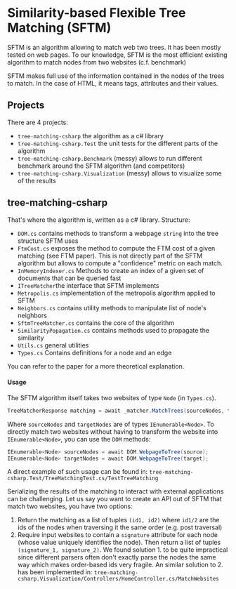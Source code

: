 # Similarity-based Flexible Tree Matching (SFTM)

SFTM is an algorithm allowing to match web two trees. It has been mostly tested on web pages.
To our knowledge, SFTM is the most efficient existing algorithm to match nodes from two websites (c.f. benchmark)

SFTM makes full use of the information contained in the nodes of the trees to match. 
In the case of HTML, it means tags, attributes and their values.

## Projects

There are 4 projects:
- `tree-matching-csharp` the algorithm as a c# library
- `tree-matching-csharp.Test` the unit tests for the different parts of the algorithm 
- `tree-matching-csharp.Benchmark` (messy) allows to run different benchmark around the SFTM algorithm (and competitors)
- `tree-matching-csharp.Visualization` (messy) allows to visualize some of the results

## tree-matching-csharp

That's where the algorithm is, written as a c# library.
Structure:
- `DOM.cs` contains methods to transform a webpage `string` into the tree structure SFTM uses
- `FtmCost.cs` exposes the method to compute the FTM cost of a given matching (see FTM paper). 
This is not directly part of the SFTM algorithm but allows to compute a "confidence" metric on each match.
- `InMemoryIndexer.cs` Methods to create an index of a given set of documents that can be queried fast
- `ITreeMatcher`the interface that SFTM implements
- `Metropolis.cs` implementation of the metropolis algorithm applied to SFTM
- `Neighbors.cs` contains utility methods to manipulate list of node's neighbors
- `SftmTreeMatcher.cs` contains the core of the algorithm
- `SimilarityPopagation.cs` contains methods used to propagate the similarity
- `Utils.cs` general utilities
- `Types.cs` Contains definitions for a node and an edge

You can refer to the paper for a more theoretical explanation.

#### Usage

The SFTM algorithm itself takes two websites of type `Node` (in `Types.cs`).

```c#
TreeMatcherResponse matching = await _matcher.MatchTrees(sourceNodes, targetNodes);
```

Where `sourceNodes` and `targetNodes` are of types `IEnumerable<Node>`.
To directly match two websites without having to transform the website into `IEnumerable<Node>`, you can use the `DOM` methods:

```c#
IEnumerable<Node> sourceNodes = await DOM.WebpageToTree(source);
IEnumerable<Node> targetNodes = await DOM.WebpageToTree(target);
```

A direct example of such usage can be found in:
`tree-matching-csharp.Test/TreeMatchingTest.cs/TestTreeMatching`

Serializing the results of the matching to interact with external applications can be challenging.
Let us say you want to create an API out of SFTM that match two websites, you have two options:
1. Return the matching as a list of tuples `(id1, id2)` where `id1/2` are the ids of the nodes when traversing it the same order (e.g. post traversal)
2. Require input websites to contain a `signature` attribute for each node (whose value uniquely identifies the node). 
Then return a list of tuples `(signature_1, signature_2)`.
We found solution 1. to be quite impractical since different parsers often don't exactly parse the nodes the same way which makes order-based ids very fragile.
An similar solution to 2. has been implemented in:
`tree-matching-csharp.Visualization/Controllers/HomeController.cs/MatchWebsites`

